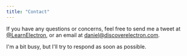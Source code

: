 ```yaml
---
title: "Contact"
---
```


If you have any questions or concerns, feel free to send me a tweet at [@LearnElectron](https://twitter.com/LearnElectron), or an email at [daniel@discoverelectron.com](mailto:daniel@discoverelectron.com).

I'm a bit busy, but I'll try to respond as soon as possible.
